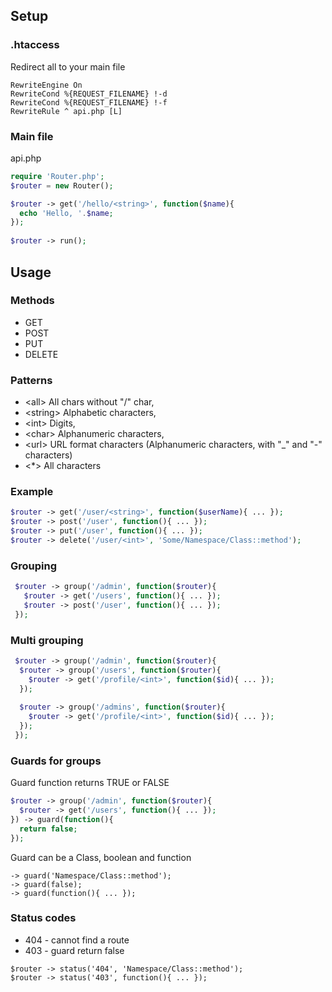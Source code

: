 ## Setup

### .htaccess
Redirect all to your main file
```
RewriteEngine On
RewriteCond %{REQUEST_FILENAME} !-d
RewriteCond %{REQUEST_FILENAME} !-f
RewriteRule ^ api.php [L]
```

### Main file
api.php
```php
require 'Router.php';
$router = new Router();

$router -> get('/hello/<string>', function($name){
  echo 'Hello, '.$name;
});
  
$router -> run();
```

## Usage
### Methods
- GET
- POST
- PUT
- DELETE

### Patterns
- \<all> All chars without "/" char,
- \<string> Alphabetic characters,
- \<int> Digits,
- \<char> Alphanumeric characters,
- \<url> URL format characters (Alphanumeric characters, with "_" and "-" characters)
- \<*> All characters

### Example
```php
$router -> get('/user/<string>', function($userName){ ... });
$router -> post('/user', function(){ ... });
$router -> put('/user', function(){ ... });
$router -> delete('/user/<int>', 'Some/Namespace/Class::method');
```
### Grouping
```php
 $router -> group('/admin', function($router){
   $router -> get('/users', function(){ ... });
   $router -> post('/user', function(){ ... });
 });
```
### Multi grouping
```php
 $router -> group('/admin', function($router){
  $router -> group('/users', function($router){
    $router -> get('/profile/<int>', function($id){ ... });
  });
  
  $router -> group('/admins', function($router){
    $router -> get('/profile/<int>', function($id){ ... });
  });
 });
```
### Guards for groups
Guard function returns TRUE or FALSE
```php
$router -> group('/admin', function($router){
  $router -> get('/users', function(){ ... });
}) -> guard(function(){
  return false;
});
```
Guard can be a Class, boolean and function
```
-> guard('Namespace/Class::method');
-> guard(false);
-> guard(function(){ ... });
```
### Status codes
- 404 - cannot find a route
- 403 - guard return false
```
$router -> status('404', 'Namespace/Class::method');
$router -> status('403', function(){ ... });
```
